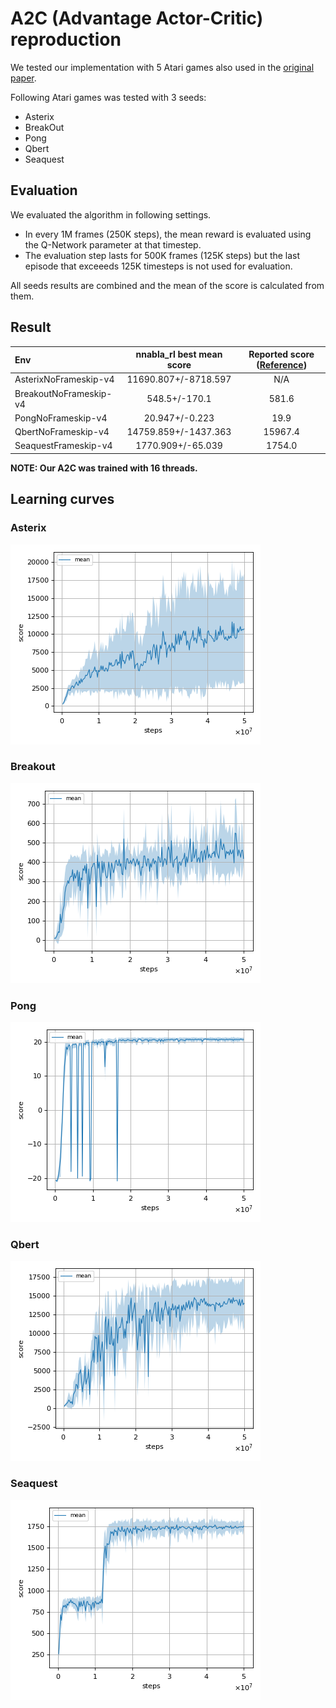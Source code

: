 # A2C (Advantage Actor-Critic) reproduction

We tested our implementation with 5 Atari games also used in the [original paper](https://arxiv.org/abs/1602.01783).

Following Atari games was tested with 3 seeds:

- Asterix
- BreakOut
- Pong
- Qbert
- Seaquest

## Evaluation

We evaluated the algorithm in following settings.

* In every 1M frames (250K steps), the mean reward is evaluated using the Q-Network parameter at that timestep. 
* The evaluation step lasts for 500K frames (125K steps) but the last episode that exceeeds 125K timesteps is not used for evaluation.

All seeds results are combined and the mean of the score is calculated from them.

## Result

|Env|nnabla_rl best mean score|Reported score ([Reference](https://arxiv.org/pdf/1708.05144.pdf))|
|:---|:---:|:---:|
|AsterixNoFrameskip-v4|11690.807+/-8718.597|N/A|
|BreakoutNoFrameskip-v4|548.5+/-170.1|581.6|
|PongNoFrameskip-v4|20.947+/-0.223|19.9|
|QbertNoFrameskip-v4|14759.859+/-1437.363|15967.4|
|SeaquestFrameskip-v4|1770.909+/-65.039|1754.0|

**NOTE: Our A2C was trained with 16 threads.**

## Learning curves

### Asterix

![Asterix Result](./reproduction_results/AsterixNoFrameskip-v4_results/result.png)

### Breakout

![Breakout Result](./reproduction_results/BreakoutNoFrameskip-v4_results/result.png)

### Pong

![Pong Result](./reproduction_results/PongNoFrameskip-v4_results/result.png)

### Qbert

![Qbert Result](./reproduction_results/QbertNoFrameskip-v4_results/result.png)

### Seaquest

![Seaquest Result](./reproduction_results/SeaquestNoFrameskip-v4_results/result.png)